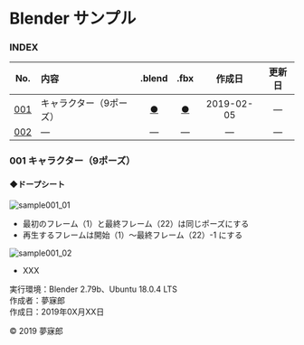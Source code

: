 # Blender サンプル

### <b>INDEX</b>

|No.|内容|.blend|.fbx|作成日|更新日|
|:--:|:--|:--:|:--:|:--:|:--:|
|[001](#001)|キャラクター（9ポーズ）|[●](https://mubirou.github.io/Blender/sample/blend/sample001.blend)|[●](https://mubirou.github.io/Blender/sample/fbx/sample001.fbx)|2019-02-05|―|
|[002](#002)|―|―|―|―|―|―|


<a name="001"></a>
### 001 キャラクター（9ポーズ）

#### ◆ドープシート

![sample001_01](https://mubirou.github.io/Blender/sample/jpg/sample001_01.jpg)

* 最初のフレーム（1）と最終フレーム（22）は同じポーズにする
* 再生するフレームは開始（1）〜最終フレーム（22）-1 にする

![sample001_02](https://mubirou.github.io/Blender/sample/jpg/sample001_02.jpg)

* XXX

実行環境：Blender 2.79b、Ubuntu 18.0.4 LTS  
作成者：夢寐郎  
作成日：2019年0X月XX日

© 2019 夢寐郎